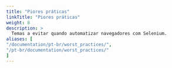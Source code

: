```yaml
---
title: "Piores práticas"
linkTitle: "Piores práticas"
weight: 8
description: >
  Temas a evitar quando automatizar navegadores com Selenium.
aliases: [
"/documentation/pt-br/worst_practices/",
"/pt-br/documentation/worst_practices/"
]
---
```

